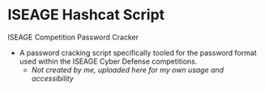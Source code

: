 # ISEAGE Hashcat Script
ISEAGE Competition Password Cracker

- A password cracking script specifically tooled for the password format used within the ISEAGE Cyber Defense competitions.
  - *Not created by me, uploaded here for my own usage and accessibility*
